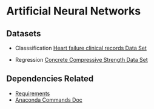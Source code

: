 # Artificial Neural Networks

## Datasets
- Classsification
    [Heart failure clinical records Data Set](https://archive.ics.uci.edu/ml/datasets/Heart+failure+clinical+records)
    
- Regression
    [Concrete Compressive Strength Data Set](https://archive.ics.uci.edu/ml/datasets/Concrete+Compressive+Strength)

      
## Dependencies Related
- [Requirements](REQUIREMENTS.md)
- [Anaconda Commands Doc](https://docs.conda.io/projects/conda/en/latest/user-guide/tasks/manage-environments.html)